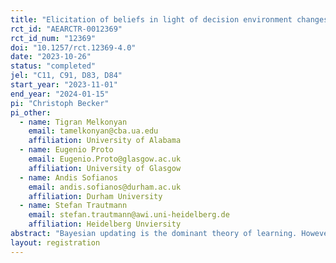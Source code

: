 ```yaml
---
title: "Elicitation of beliefs in light of decision environment changes: A laboratory experiment"
rct_id: "AEARCTR-0012369"
rct_id_num: "12369"
doi: "10.1257/rct.12369-4.0"
date: "2023-10-26"
status: "completed"
jel: "C11, C91, D83, D84"
start_year: "2023-11-01"
end_year: "2024-01-15"
pi: "Christoph Becker"
pi_other:
  - name: Tigran Melkonyan
    email: tamelkonyan@cba.ua.edu
    affiliation: University of Alabama
  - name: Eugenio Proto
    email: Eugenio.Proto@glasgow.ac.uk
    affiliation: University of Glasgow
  - name: Andis Sofianos
    email: andis.sofianos@durham.ac.uk
    affiliation: Durham University
  - name: Stefan Trautmann
    email: stefan.trautmann@awi.uni-heidelberg.de
    affiliation: Heidelberg Unviersity
abstract: "Bayesian updating is the dominant theory of learning. However, the theory is silent about how individuals react to events that were previously unforeseeable or unforeseen. In previous experiments, we tested if subjects update their beliefs according to “reverse Bayesianism”, under which the relative likelihoods of prior beliefs remain unchanged after an unforeseen event materializes. We found that participants do not systematically deviate from reverse Bayesianism. In this follow-up experiment, we test the robustness of this finding. Specifically, reverse Bayesianism hinges on the assumption that new events provide no information about past events, and hence the relative likelihoods should remain unchanged. This means that the expected updating according to reverse Bayesianism is indistinguishable from a null result. In this new experiment, the underlying probability distribution of the urns can change. Participants that are reverse Bayesian and not just complacent should incorporate this possibility into their updating process."
layout: registration
---
```


